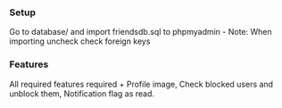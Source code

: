 ### Setup
Go to database/ and import friendsdb.sql to phpmyadmin - Note: When importing uncheck check foreign keys

### Features
All required features required + Profile image, Check blocked users and unblock them, Notification flag as read.

